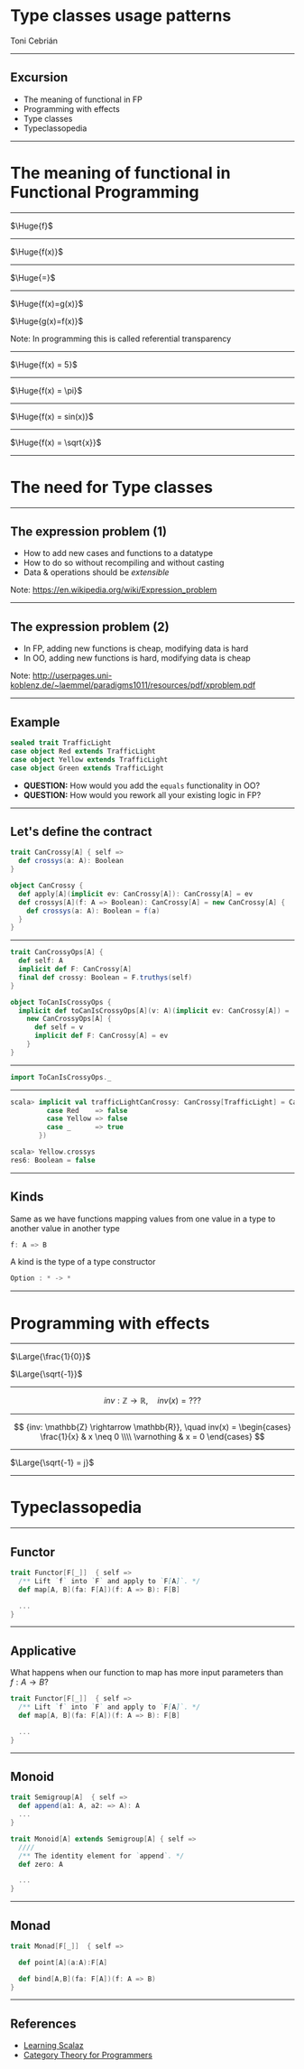 # Type classes usage patterns

Toni Cebrián

----

## Excursion

- The meaning of functional in FP <!-- .element: class="fragment" data-fragment-index="1" -->
- Programming with effects        <!-- .element: class="fragment" data-fragment-index="2" -->
- Type classes                    <!-- .element: class="fragment" data-fragment-index="3" -->
- Typeclassopedia                 <!-- .element: class="fragment" data-fragment-index="4" -->


---

# The meaning of functional in Functional Programming

----

$\Huge{f}$

----

$\Huge{f(x)}$

----

$\Huge{=}$

----

$\Huge{f(x)=g(x)}$ <!-- .element: class="fragment" data-fragment-index="1" -->

$\Huge{g(x)=f(x)}$ <!-- .element: class="fragment" data-fragment-index="2" -->

Note: In programming this is called referential transparency

----

$\Huge{f(x) = 5}$

----

$\Huge{f(x) = \pi}$

----

$\Huge{f(x) = sin(x)}$

----

$\Huge{f(x) = \sqrt{x}}$

---

# The need for Type classes 

----

## The expression problem (1)

- How to add new cases and functions to a datatype
- How to do so without recompiling and without casting
- Data & operations should be *extensible*

Note: https://en.wikipedia.org/wiki/Expression_problem

----

## The expression problem (2)

- In FP, adding new functions is cheap, modifying data is hard
- In OO, adding new functions is hard, modifying data is cheap

Note:
http://userpages.uni-koblenz.de/~laemmel/paradigms1011/resources/pdf/xproblem.pdf

----

## Example

```scala
sealed trait TrafficLight
case object Red extends TrafficLight
case object Yellow extends TrafficLight
case object Green extends TrafficLight
```

- **QUESTION:** How would you add the `equals` functionality in OO?
- **QUESTION:** How would you rework all your existing logic in FP?

----

## Let's define the contract

```scala
trait CanCrossy[A] { self =>
  def crossys(a: A): Boolean
}
```

```scala
object CanCrossy {
  def apply[A](implicit ev: CanCrossy[A]): CanCrossy[A] = ev
  def crossys[A](f: A => Boolean): CanCrossy[A] = new CanCrossy[A] {
    def crossys(a: A): Boolean = f(a)
  }
}
```

----

```scala
trait CanCrossyOps[A] {
  def self: A
  implicit def F: CanCrossy[A]
  final def crossy: Boolean = F.truthys(self)
}
```

```scala
object ToCanIsCrossyOps {
  implicit def toCanIsCrossyOps[A](v: A)(implicit ev: CanCrossy[A]) =
    new CanCrossyOps[A] {
      def self = v
      implicit def F: CanCrossy[A] = ev
    }
}
```

----

```scala
import ToCanIsCrossyOps._
```

----

```scala
scala> implicit val trafficLightCanCrossy: CanCrossy[TrafficLight] = CanCrossy.crossys({
         case Red    => false
         case Yellow => false
         case _      => true
       })

scala> Yellow.crossys
res6: Boolean = false
```

----

## Kinds

Same as we have functions mapping values from one value in a type to another
value in another type

```scala
f: A => B
```



A kind is the type of a type constructor  <!-- .element: class="fragment" data-fragment-index="0" -->

```scala  
Option : * -> *
```
<!-- .element: class="fragment" data-fragment-index="0" -->

----

# Programming with effects

----

$\Large{\frac{1}{0}}$ <!-- .element: class="fragment" data-fragment-index="0" -->

$\Large{\sqrt{-1}}$ <!-- .element: class="fragment" data-fragment-index="2" -->

----

$$
{inv: \mathbb{Z} \rightarrow \mathbb{R}}, \quad inv(x) = ???
$$

----

$$
{inv: \mathbb{Z} \rightarrow \mathbb{R}}, \quad inv(x) = 
 \begin{cases}
  \frac{1}{x} & x \neq 0  \\\\
   \varnothing & x = 0
  \end{cases}
$$

----

$\Large{\sqrt{-1} = j}$ 

---

# Typeclassopedia

----

## Functor

```scala
trait Functor[F[_]]  { self =>
  /** Lift `f` into `F` and apply to `F[A]`. */
  def map[A, B](fa: F[A])(f: A => B): F[B]

  ...
}
```

----

## Applicative

What happens when our function to map has more input parameters than $f:A \rightarrow B$?

```scala
trait Functor[F[_]]  { self =>
  /** Lift `f` into `F` and apply to `F[A]`. */
  def map[A, B](fa: F[A])(f: A => B): F[B]

  ...
}
```

----

## Monoid

```scala
trait Semigroup[A]  { self =>
  def append(a1: A, a2: => A): A
  ...
}
```

```scala
trait Monoid[A] extends Semigroup[A] { self =>
  ////
  /** The identity element for `append`. */
  def zero: A

  ...
}
```

----

## Monad


```scala
trait Monad[F[_]]  { self =>

  def point[A](a:A):F[A]

  def bind[A,B](fa: F[A])(f: A => B)
}
```

---

## References

- [Learning Scalaz](http://eed3si9n.com/learning-scalaz/)
- [Category Theory for
  Programmers](http://bartoszmilewski.com/2014/10/28/category-theory-for-programmers-the-preface/)
